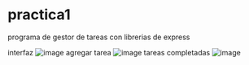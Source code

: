 # practica1
programa de gestor de tareas con librerias de express


interfaz
![image](https://github.com/user-attachments/assets/baedff68-7b3f-4538-b9c3-15006a0599b9)
agregar tarea
![image](https://github.com/user-attachments/assets/8987029b-0562-4b12-8d83-53a0322bb517)
tareas completadas
![image](https://github.com/user-attachments/assets/5bf1824b-3b1c-4b1f-8789-e21443d12483)



